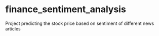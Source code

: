 # finance_sentiment_analysis
Project predicting the stock price based on sentiment of different news articles
